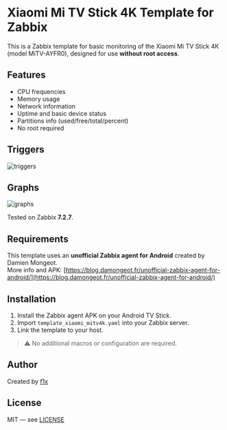 # Xiaomi Mi TV Stick 4K Template for Zabbix

This is a Zabbix template for basic monitoring of the Xiaomi Mi TV Stick 4K (model MiTV-AYFR0), designed for use **without root access**.

## Features

- CPU frequencies
- Memory usage
- Network information
- Uptime and basic device status
- Partitions info (used/free/total/percent)
- No root required

## Triggers

![triggers](https://github.com/user-attachments/assets/53839680-6c80-4376-bb36-f812ae973c95)

## Graphs

![graphs](https://github.com/user-attachments/assets/91f63120-e9a0-444d-9db3-3e03a5ec96c7)

Tested on Zabbix **7.2.7**.

## Requirements

This template uses an **unofficial Zabbix agent for Android** created by Damien Mongeot.  
More info and APK: [https://blog.damongeot.fr/unofficial-zabbix-agent-for-android/](https://blog.damongeot.fr/unofficial-zabbix-agent-for-android/)

## Installation

1. Install the Zabbix agent APK on your Android TV Stick.
2. Import `template_xiaomi_mitv4k.yaml` into your Zabbix server.
3. Link the template to your host.

> ⚠️ No additional macros or configuration are required.

## Author

Created by [f1x](https://github.com/unix3dcore)

## License

MIT — see [LICENSE](./LICENSE)
